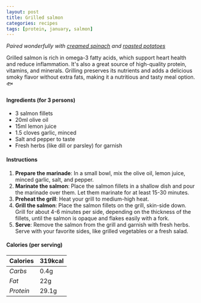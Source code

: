 ```yaml
---
layout: post
title: Grilled salmon
categories: recipes
tags: [protein, january, salmon]
---
```


*Paired wonderfully with <a href="/recipes/creamed-spinach">creamed spinach</a> and <a href="/recipes/roasted-potatoes">roasted potatoes</a>*

Grilled salmon is rich in omega-3 fatty acids, which support heart health and reduce inflammation. It's also a great source of high-quality protein, vitamins, and minerals. Grilling preserves its nutrients and adds a delicious smoky flavor without extra fats, making it a nutritious and tasty meal option. 🐟

#### Ingredients (for 3 persons)
- 3 salmon fillets
- 20ml olive oil
- 15ml lemon juice
- 1.5 cloves garlic, minced
- Salt and pepper to taste
- Fresh herbs (like dill or parsley) for garnish

#### Instructions
1. **Prepare the marinade**: In a small bowl, mix the olive oil, lemon juice, minced garlic, salt, and pepper.
2. **Marinate the salmon**: Place the salmon fillets in a shallow dish and pour the marinade over them. Let them marinate for at least 15-30 minutes.
3. **Preheat the grill**: Heat your grill to medium-high heat.
4. **Grill the salmon**: Place the salmon fillets on the grill, skin-side down. Grill for about 4-6 minutes per side, depending on the thickness of the fillets, until the salmon is opaque and flakes easily with a fork.
5. **Serve**: Remove the salmon from the grill and garnish with fresh herbs. Serve with your favorite sides, like grilled vegetables or a fresh salad.

#### Calories (per serving)

| **Calories** | 319kcal |
| ----------- | ----------- |
| *Carbs* | 0.4g |
| *Fat* | 22g |
| *Protein* | 29.1g |